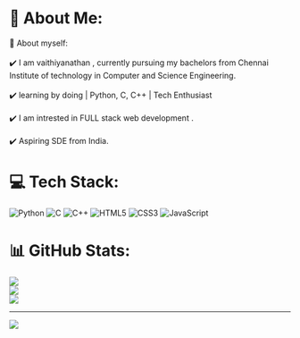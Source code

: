 
# 💫 About Me:
🌱 About myself:<br><br>✔️ I am vaithiyanathan , currently pursuing my bachelors from Chennai Institute of technology in Computer and Science Engineering.<br><br>✔️ learning by doing | Python, C, C++ | Tech Enthusiast<br><br>✔️ I am intrested in FULL stack web development .<br><br>✔️ Aspiring SDE from India.


# 💻 Tech Stack:
![Python](https://img.shields.io/badge/python-3670A0?style=for-the-badge&logo=python&logoColor=ffdd54) ![C](https://img.shields.io/badge/c-%2300599C.svg?style=for-the-badge&logo=c&logoColor=white) ![C++](https://img.shields.io/badge/c++-%2300599C.svg?style=for-the-badge&logo=c%2B%2B&logoColor=white) ![HTML5](https://img.shields.io/badge/html5-%23E34F26.svg?style=for-the-badge&logo=html5&logoColor=white) ![CSS3](https://img.shields.io/badge/css3-%231572B6.svg?style=for-the-badge&logo=css3&logoColor=white) ![JavaScript](https://img.shields.io/badge/javascript-%23323330.svg?style=for-the-badge&logo=javascript&logoColor=%23F7DF1E)
# 📊 GitHub Stats:
![](https://github-readme-stats.vercel.app/api?username=vaithiyanathan&theme=nightowl&hide_border=false&include_all_commits=true&count_private=true)<br/>
![](https://github-readme-streak-stats.herokuapp.com/?user=vaithiyanathan&theme=nightowl&hide_border=false)<br/>
![](https://github-readme-stats.vercel.app/api/top-langs/?username=vaithiyanathan&theme=nightowl&hide_border=false&include_all_commits=true&count_private=true&layout=compact)

---
[![](https://visitcount.itsvg.in/api?id=vaithiyanathan&icon=6&color=12)](https://visitcount.itsvg.in)

<!-- Proudly created with GPRM ( https://gprm.itsvg.in ) -->
